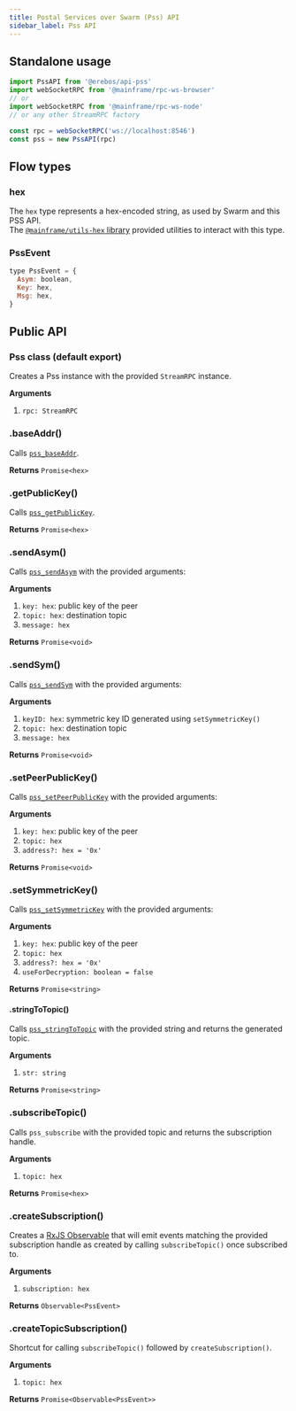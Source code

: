 ```yaml
---
title: Postal Services over Swarm (Pss) API
sidebar_label: Pss API
---
```


## Standalone usage

```javascript
import PssAPI from '@erebos/api-pss'
import webSocketRPC from '@mainframe/rpc-ws-browser'
// or
import webSocketRPC from '@mainframe/rpc-ws-node'
// or any other StreamRPC factory

const rpc = webSocketRPC('ws://localhost:8546')
const pss = new PssAPI(rpc)
```

## Flow types

### hex

The `hex` type represents a hex-encoded string, as used by Swarm and this PSS API.\
The [`@mainframe/utils-hex` library](https://github.com/MainframeHQ/js-tools/tree/master/packages/utils-hex) provided utilities to interact with this type.

### PssEvent

```javascript
type PssEvent = {
  Asym: boolean,
  Key: hex,
  Msg: hex,
}
```

## Public API

### Pss class (default export)

Creates a Pss instance with the provided `StreamRPC` instance.

**Arguments**

1.  `rpc: StreamRPC`

### .baseAddr()

Calls
[`pss_baseAddr`](https://github.com/ethersphere/go-ethereum/tree/swarm-network-rewrite-syncer/swarm/pss/README.md#pss_baseaddr).

**Returns** `Promise<hex>`

### .getPublicKey()

Calls
[`pss_getPublicKey`](https://github.com/ethersphere/go-ethereum/tree/swarm-network-rewrite-syncer/swarm/pss/README.md#pss_getpublickey).

**Returns** `Promise<hex>`

### .sendAsym()

Calls
[`pss_sendAsym`](https://github.com/ethersphere/go-ethereum/tree/swarm-network-rewrite-syncer/swarm/pss/README.md#pss_sendasym)
with the provided arguments:

**Arguments**

1.  `key: hex`: public key of the peer
1.  `topic: hex`: destination topic
1.  `message: hex`

**Returns** `Promise<void>`

### .sendSym()

Calls
[`pss_sendSym`](https://github.com/ethersphere/go-ethereum/tree/swarm-network-rewrite-syncer/swarm/pss/README.md#pss_sendsym)
with the provided arguments:

**Arguments**

1.  `keyID: hex`: symmetric key ID generated using `setSymmetricKey()`
1.  `topic: hex`: destination topic
1.  `message: hex`

**Returns** `Promise<void>`

### .setPeerPublicKey()

Calls
[`pss_setPeerPublicKey`](https://github.com/ethersphere/go-ethereum/tree/swarm-network-rewrite-syncer/swarm/pss/README.md#pss_setpeerpublickey)
with the provided arguments:

**Arguments**

1.  `key: hex`: public key of the peer
1.  `topic: hex`
1.  `address?: hex = '0x'`

**Returns** `Promise<void>`

### .setSymmetricKey()

Calls
[`pss_setSymmetricKey`](https://github.com/ethersphere/go-ethereum/tree/swarm-network-rewrite-syncer/swarm/pss/README.md#pss_setsymmetrickey)
with the provided arguments:

**Arguments**

1.  `key: hex`: public key of the peer
1.  `topic: hex`
1.  `address?: hex = '0x'`
1.  `useForDecryption: boolean = false`

**Returns** `Promise<string>`

#### .stringToTopic()

Calls
[`pss_stringToTopic`](https://github.com/ethersphere/go-ethereum/tree/swarm-network-rewrite-syncer/swarm/pss/README.md#pss_stringtotopic)
with the provided string and returns the generated topic.

**Arguments**

1.  `str: string`

**Returns** `Promise<string>`

### .subscribeTopic()

Calls `pss_subscribe` with the provided topic and returns the subscription handle.

**Arguments**

1.  `topic: hex`

**Returns** `Promise<hex>`

### .createSubscription()

Creates a [RxJS Observable](https://rxjs-dev.firebaseapp.com/api/index/class/Observable) that will emit events matching the provided subscription handle as created by calling `subscribeTopic()` once subscribed to.

**Arguments**

1.  `subscription: hex`

**Returns** `Observable<PssEvent>`

### .createTopicSubscription()

Shortcut for calling `subscribeTopic()` followed by `createSubscription()`.

**Arguments**

1.  `topic: hex`

**Returns** `Promise<Observable<PssEvent>>`
